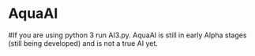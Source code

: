 # AquaAI
#If you are using python 3 run AI3.py.
AquaAI is still in early Alpha stages (still being developed) and is not a true AI yet.
